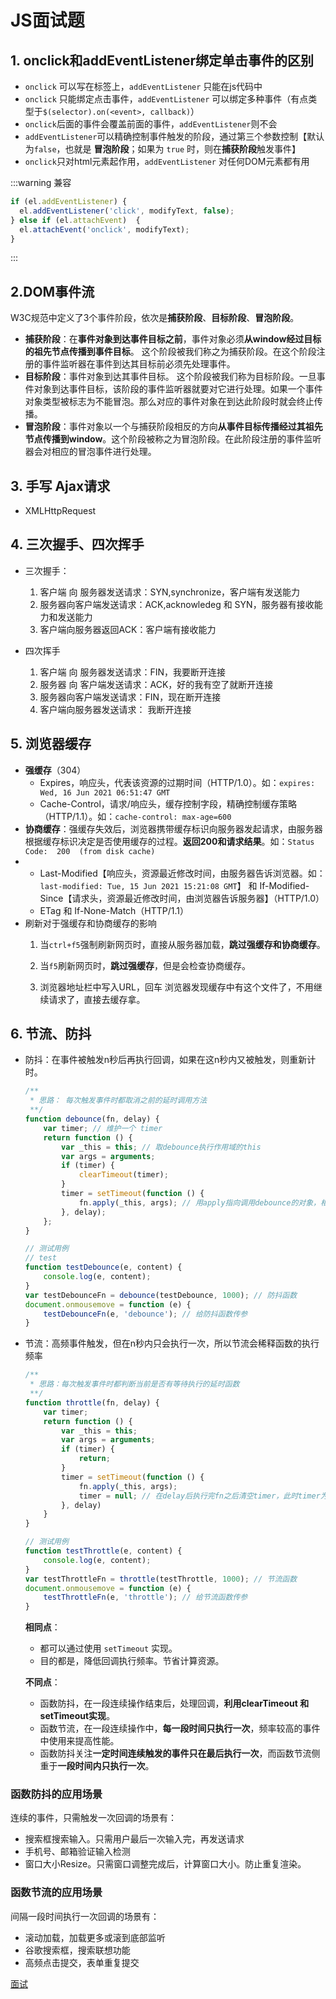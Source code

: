 # JS面试题

## 1. onclick和addEventListener绑定单击事件的区别

* `onclick` 可以写在标签上，`addEventListener` 只能在js代码中
* `onclick` 只能绑定点击事件，`addEventListener` 可以绑定多种事件（有点类型于`$(selector).on(<event>, callback)`）
* `onclick`后面的事件会覆盖前面的事件，`addEventListener`则不会
* `addEventListener`可以精确控制事件触发的阶段，通过第三个参数控制【默认为`false`，也就是 **冒泡阶段**；如果为 `true` 时，则在**捕获阶段**触发事件】
* `onclick`只对html元素起作用，`addEventListener` 对任何DOM元素都有用

:::warning 兼容

```js
if (el.addEventListener) {
  el.addEventListener('click', modifyText, false);
} else if (el.attachEvent)  {
  el.attachEvent('onclick', modifyText);
}
```

:::



## 2.DOM事件流

W3C规范中定义了3个事件阶段，依次是**捕获阶段**、**目标阶段**、**冒泡阶段**。

- **捕获阶段**：在**事件对象到达事件目标之前**，事件对象必须**从window经过目标的祖先节点传播到事件目标**。 这个阶段被我们称之为捕获阶段。在这个阶段注册的事件监听器在事件到达其目标前必须先处理事件。
- **目标阶段**：事件对象到达其事件目标。 这个阶段被我们称为目标阶段。一旦事件对象到达事件目标，该阶段的事件监听器就要对它进行处理。如果一个事件对象类型被标志为不能冒泡。那么对应的事件对象在到达此阶段时就会终止传播。
- **冒泡阶段**：事件对象以一个与捕获阶段相反的方向**从事件目标传播经过其祖先节点传播到window**。这个阶段被称之为冒泡阶段。在此阶段注册的事件监听器会对相应的冒泡事件进行处理。



## 3. 手写 Ajax请求

* XMLHttpRequest



## 4. 三次握手、四次挥手

* 三次握手：
  1. 客户端 向 服务器发送请求：SYN,synchronize，客户端有发送能力
  2. 服务器向客户端发送请求：ACK,acknowledeg 和 SYN，服务器有接收能力和发送能力
  3. 客户端向服务器返回ACK：客户端有接收能力

* 四次挥手
  1. 客户端 向 服务器发送请求：FIN，我要断开连接
  2. 服务器 向 客户端发送请求：ACK，好的我有空了就断开连接
  3. 服务器向客户端发送请求：FIN，现在断开连接
  4. 客户端向服务器发送请求： 我断开连接

## 5. 浏览器缓存

* **强缓存**（304）
  * Expires，响应头，代表该资源的过期时间（HTTP/1.0）。如：`expires: Wed, 16 Jun 2021 06:51:47 GMT`
  * Cache-Control，请求/响应头，缓存控制字段，精确控制缓存策略（HTTP/1.1）。如：`cache-control: max-age=600 `
* **协商缓存**：强缓存失效后，浏览器携带缓存标识向服务器发起请求，由服务器根据缓存标识决定是否使用缓存的过程。**返回200和请求结果**。如：`Status Code:  200  (from disk cache)`
* * Last-Modified【响应头，资源最近修改时间，由服务器告诉浏览器。如：`last-modified: Tue, 15 Jun 2021 15:21:08 GMT`】 和 If-Modified-Since【请求头，资源最近修改时间，由浏览器告诉服务器】（HTTP/1.0）
  * ETag 和 If-None-Match（HTTP/1.1）
* 刷新对于强缓存和协商缓存的影响
  1. 当`ctrl+f5`强制刷新网页时，直接从服务器加载，**跳过强缓存和协商缓存**。

  2. 当`f5`刷新网页时，**跳过强缓存**，但是会检查协商缓存。

  3. 浏览器地址栏中写入URL，回车 浏览器发现缓存中有这个文件了，不用继续请求了，直接去缓存拿。



## 6. 节流、防抖

* 防抖：在事件被触发n秒后再执行回调，如果在这n秒内又被触发，则重新计时。

  ```js
  /**
   * 思路： 每次触发事件时都取消之前的延时调用方法
   **/
  function debounce(fn, delay) {
      var timer; // 维护一个 timer
      return function () {
          var _this = this; // 取debounce执行作用域的this
          var args = arguments;
          if (timer) {
              clearTimeout(timer);
          }
          timer = setTimeout(function () {
              fn.apply(_this, args); // 用apply指向调用debounce的对象，相当于_this.fn(args);
          }, delay);
      };
  }
  
  // 测试用例
  // test
  function testDebounce(e, content) {
      console.log(e, content);
  }
  var testDebounceFn = debounce(testDebounce, 1000); // 防抖函数
  document.onmousemove = function (e) {
      testDebounceFn(e, 'debounce'); // 给防抖函数传参
  }
  ```

  

* 节流：高频事件触发，但在n秒内只会执行一次，所以节流会稀释函数的执行频率

  ```js
  /**
   * 思路：每次触发事件时都判断当前是否有等待执行的延时函数
   **/
  function throttle(fn, delay) {
      var timer;
      return function () {
          var _this = this;
          var args = arguments;
          if (timer) {
              return;
          }
          timer = setTimeout(function () {
              fn.apply(_this, args);
              timer = null; // 在delay后执行完fn之后清空timer，此时timer为假，throttle触发可以进入计时器
          }, delay)
      }
  }
  
  // 测试用例
  function testThrottle(e, content) {
      console.log(e, content);
  }
  var testThrottleFn = throttle(testThrottle, 1000); // 节流函数
  document.onmousemove = function (e) {
      testThrottleFn(e, 'throttle'); // 给节流函数传参
  }
  ```
  
  **相同点**：
  
  - 都可以通过使用 `setTimeout` 实现。
  - 目的都是，降低回调执行频率。节省计算资源。
  
  **不同点**：
  
  - 函数防抖，在一段连续操作结束后，处理回调，**利用clearTimeout 和 setTimeout实现**。
  - 函数节流，在一段连续操作中，**每一段时间只执行一次**，频率较高的事件中使用来提高性能。
  - 函数防抖关注**一定时间连续触发的事件只在最后执行一次**，而函数节流侧重于**一段时间内只执行一次**。

### 函数防抖的应用场景

连续的事件，只需触发一次回调的场景有：

- 搜索框搜索输入。只需用户最后一次输入完，再发送请求
- 手机号、邮箱验证输入检测
- 窗口大小Resize。只需窗口调整完成后，计算窗口大小。防止重复渲染。

### 函数节流的应用场景

间隔一段时间执行一次回调的场景有：

- 滚动加载，加载更多或滚到底部监听
- 谷歌搜索框，搜索联想功能
- 高频点击提交，表单重复提交





[面试](https://www.bilibili.com/video/BV1Eb4y1f7Qv)
